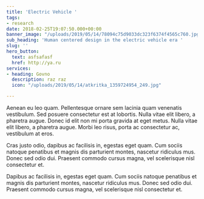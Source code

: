 ```yaml
---
title: 'Electric Vehicle '
tags:
- research
date: 2018-02-25T19:07:50.000+00:00
banner_image: "/uploads/2019/05/14/78094c75d9033dc323f6374f4565c760.jpg"
sub_heading: 'Human centered design in the electric vehicle era '
slug: ''
hero_button:
  text: asfsafasf
  href: http://ya.ru
services:
- heading: Govno
  description: raz raz
  icon: "/uploads/2019/05/14/atkritka_1359724954_249.jpg"

---
```

Aenean eu leo quam. Pellentesque ornare sem lacinia quam venenatis vestibulum. Sed posuere consectetur est at lobortis. Nulla vitae elit libero, a pharetra augue. Donec id elit non mi porta gravida at eget metus. Nulla vitae elit libero, a pharetra augue. Morbi leo risus, porta ac consectetur ac, vestibulum at eros.

Cras justo odio, dapibus ac facilisis in, egestas eget quam. Cum sociis natoque penatibus et magnis dis parturient montes, nascetur ridiculus mus. Donec sed odio dui. Praesent commodo cursus magna, vel scelerisque nisl consectetur et.

Dapibus ac facilisis in, egestas eget quam. Cum sociis natoque penatibus et magnis dis parturient montes, nascetur ridiculus mus. Donec sed odio dui. Praesent commodo cursus magna, vel scelerisque nisl consectetur et.